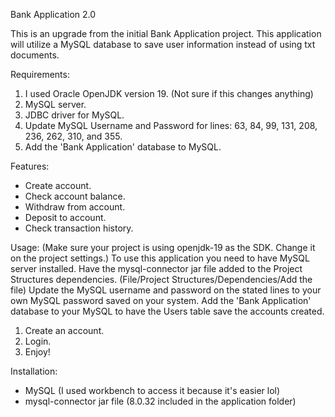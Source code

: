 Bank Application 2.0

This is an upgrade from the initial Bank Application project.
This application will utilize a MySQL database to save user information instead of using
txt documents.

Requirements:
1. I used Oracle OpenJDK version 19. (Not sure if this changes anything)
2. MySQL server.
3. JDBC driver for MySQL.
4. Update MySQL Username and Password for lines:
   63, 84, 99, 131, 208, 236, 262, 310, and 355.
5. Add the 'Bank Application' database to MySQL.

Features:
   - Create account.
   - Check account balance.
   - Withdraw from account.
   - Deposit to account.
   - Check transaction history.

Usage:
(Make sure your project is using openjdk-19 as the SDK. Change it on the project settings.)
To use this application you need to have MySQL server installed. Have the mysql-connector jar file 
added to the Project Structures dependencies. (File/Project Structures/Dependencies/Add the file)
Update the MySQL username and password on the stated lines to your own MySQL password saved on your
system. Add the 'Bank Application' database to your MySQL to have the Users table save the accounts created.

1. Create an account.
2. Login.
3. Enjoy!

Installation:
- MySQL (I used workbench to access it because it's easier lol)
- mysql-connector jar file (8.0.32 included in the application folder)

